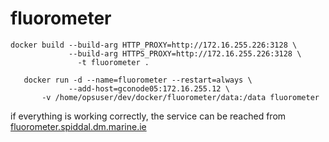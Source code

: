 # fluorometer

```
docker build --build-arg HTTP_PROXY=http://172.16.255.226:3128 \
             --build-arg HTTPS_PROXY=http://172.16.255.226:3128 \
               -t fluorometer .
```

```
   docker run -d --name=fluorometer --restart=always \
             --add-host=gconode05:172.16.255.12 \
       -v /home/opsuser/dev/docker/fluorometer/data:/data fluorometer
```

if everything is working correctly, the service can be reached
from [fluorometer.spiddal.dm.marine.ie](http://fluorometer.spiddal.dm.marine.ie)

